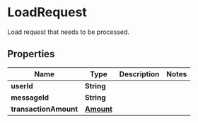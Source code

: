 

# LoadRequest

Load request that needs to be processed.

## Properties

| Name | Type | Description | Notes |
|------------ | ------------- | ------------- | -------------|
|**userId** | **String** |  |  |
|**messageId** | **String** |  |  |
|**transactionAmount** | [**Amount**](Amount.md) |  |  |



